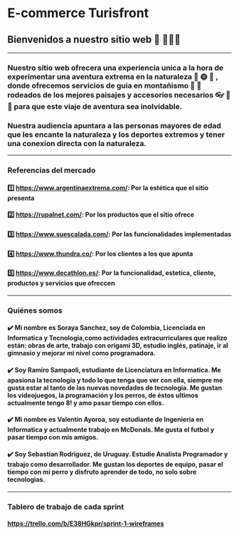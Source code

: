 # E-commerce Turisfront
## Bienvenidos a nuestro sitio web 👋 👩🏾‍💻 
***
### Nuestro sitio web ofrecera una experiencia unica a la hora de experimentar una aventura extrema en la naturaleza :deciduous_tree: :sun_with_face: :blossom: , donde ofrecemos servicios de guia en montañismo :sunrise_over_mountains: :rainbow: rodeados de los mejores paisajes y accesorios necesarios :eyeglasses: :movie_camera: :flashlight: para que este viaje de aventura sea inolvidable. 

### Nuestra audiencia apuntara a las personas mayores de edad que les encante la naturaleza y los deportes extremos y tener una conexion directa con la naturaleza. 
***
### Referencias del mercado 

#### :one: https://www.argentinaextrema.com/: Por la estética que el sitio presenta
#### :two: https://rupalnet.com/: Por los productos que el sitio ofrece
#### :three: https://www.suescalada.com/: Por las funcionalidades implementadas 
#### :four: https://www.thundra.co/: Por los clientes a los que apunta 
#### :five: https://www.decathlon.es/: Por la funcionalidad, estetica, cliente, productos y servicios que ofreccen
***
### Quiénes somos

#### ✔️ Mi nombre es Soraya Sanchez, soy de Colombia, Licenciada en Informatica y Tecnologia,como actividades extracurriculares que realizo están: obras de arte, trabajo con origami 3D, estudio inglés, patinaje, ir al gimnasio y mejorar mi nivel como programadora.
#### ✔️ Soy Ramiro Sampaoli, estudiante de Licenciatura en Informatica. Me apasiona la tecnología y todo lo que tenga que ver con ella, siempre me gusta estar al tanto de las nuevas novedades de tecnología. Me gustan los videojuegos, la programación y los perros, de éstos ultimos actualmente tengo 8!  y amo pasar tiempo con ellos.
#### ✔️ Mi nombre es Valentin Ayoroa, soy estudiante de Ingenieria en Informatica y actualmente trabajo en McDonals. Me gusta el futbol y pasar tiempo con mis amigos.
#### ✔️ Soy Sebastian Rodriguez, de Uruguay. Estudie Analista Programador y trabajo como desarrollador. Me gustan los deportes de equipo, pasar el tiempo con mi perro y disfruto aprender de todo, no solo sobre tecnologias. 

***
### Tablero de trabajo de cada sprint 
#### https://trello.com/b/E38HGkpr/sprint-1-wireframes
